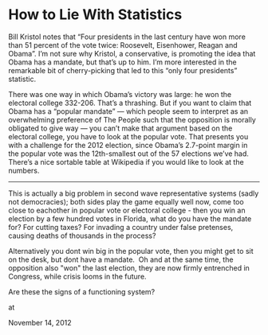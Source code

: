 # How to Lie With Statistics

Bill Kristol notes that “Four presidents in the last century have won
 more than 51 percent of the vote twice: Roosevelt, Eisenhower, Reagan
 and Obama”. I’m not sure why Kristol, a conservative, is promoting
 the idea that Obama has a mandate, but that’s up to him. I’m more
 interested in the remarkable bit of cherry-picking that led to this
 “only four presidents” statistic.

There was one way in which Obama’s victory was large: he won the
electoral college 332-206. That’s a thrashing. But if you want to
claim that Obama has a “popular mandate” — which people seem to
interpret as an overwhelming preference of The People such that the
opposition is morally obligated to give way — you can’t make that
argument based on the electoral college, you have to look at the
popular vote. That presents you with a challenge for the 2012
election, since Obama’s 2.7-point margin in the popular vote was the
12th-smallest out of the 57 elections we’ve had. There’s a nice
sortable table at Wikipedia if you would like to look at the numbers.

---

This is actually a big problem in second wave representative systems
(sadly not democracies); both sides play the game equally well now,
come too close to eachother in popular vote or electoral college -
then you win an election by a few hundred votes in Florida, what do
you have the mandate for? For cutting taxes? For invading a country
under false pretenses, causing deaths of thousands in the process?

Alternatively you dont win big in the popular vote, then you might get
to sit on the desk, but dont have a mandate.  Oh and at the same time,
the opposition also "won" the last election, they are now firmly
entrenched in Congress, while crisis looms in the future.

Are these the signs of a functioning system?







at

November 14, 2012















